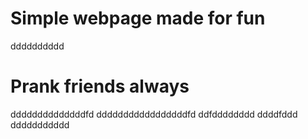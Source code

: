 # Simple webpage made for fun
dddddddddd
# Prank friends always
ddddddddddddddfd
dddddddddddddddddfd
ddfdddddddd
ddddfddd
ddddddddddd